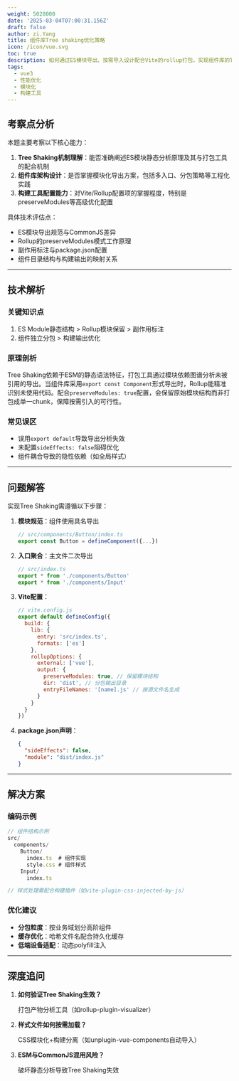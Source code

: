 ```yaml
---
weight: 5028000
date: '2025-03-04T07:00:31.156Z'
draft: false
author: zi.Yang
title: 组件库Tree shaking优化策略
icon: /icon/vue.svg
toc: true
description: 如何通过ES模块导出、按需导入设计配合Vite的rollup打包，实现组件库的Tree shaking效果？请给出按组件目录分包构建的具体配置示例。
tags:
  - vue3
  - 性能优化
  - 模块化
  - 构建工具
---
```


## 考察点分析

本题主要考察以下核心能力：

1. **Tree Shaking机制理解**：能否准确阐述ES模块静态分析原理及其与打包工具的配合机制
2. **组件库架构设计**：是否掌握模块化导出方案，包括多入口、分包策略等工程化实践
3. **构建工具配置能力**：对Vite/Rollup配置项的掌握程度，特别是preserveModules等高级优化配置

具体技术评估点：

- ES模块导出规范与CommonJS差异
- Rollup的preserveModules模式工作原理
- 副作用标注与package.json配置
- 组件目录结构与构建输出的映射关系

---

## 技术解析

### 关键知识点

1. ES Module静态结构 > Rollup模块保留 > 副作用标注
2. 组件独立分包 > 构建输出优化

### 原理剖析

Tree Shaking依赖于ESM的静态语法特征，打包工具通过模块依赖图谱分析未被引用的导出。当组件库采用`export const Component`形式导出时，Rollup能精准识别未使用代码。配合`preserveModules: true`配置，会保留原始模块结构而非打包成单一chunk，保障按需引入的可行性。

### 常见误区

- 误用`export default`导致导出分析失效
- 未配置`sideEffects: false`阻碍优化
- 组件耦合导致的隐性依赖（如全局样式）

---

## 问题解答

实现Tree Shaking需遵循以下步骤：

1. **模块规范**：组件使用具名导出

    ```javascript
    // src/components/Button/index.ts
    export const Button = defineComponent({...})
    ```

2. **入口聚合**：主文件二次导出

    ```javascript
    // src/index.ts
    export * from './components/Button'
    export * from './components/Input'
    ```

3. **Vite配置**：

    ```javascript
    // vite.config.js
    export default defineConfig({
      build: {
        lib: {
          entry: 'src/index.ts',
          formats: ['es']
        },
        rollupOptions: {
          external: ['vue'],
          output: {
            preserveModules: true, // 保留模块结构
            dir: 'dist', // 分包输出目录
            entryFileNames: '[name].js' // 按源文件名生成
          }
        }
      }
    })
    ```

4. **package.json声明**：

    ```json
    {
      "sideEffects": false,
      "module": "dist/index.js"
    }
    ```

---

## 解决方案

### 编码示例

```javascript
// 组件结构示例
src/
  components/
    Button/
      index.ts  # 组件实现
      style.css # 组件样式
    Input/
      index.ts

// 样式处理需配合构建插件（如vite-plugin-css-injected-by-js）
```

### 优化建议

- **分包粒度**：按业务域划分高阶组件
- **缓存优化**：哈希文件名配合持久化缓存
- **低端设备适配**：动态polyfill注入

---

## 深度追问

1. **如何验证Tree Shaking生效？**
  
    打包产物分析工具（如rollup-plugin-visualizer）

2. **样式文件如何按需加载？**

    CSS模块化+构建分离（如unplugin-vue-components自动导入）

3. **ESM与CommonJS混用风险？**

    破坏静态分析导致Tree Shaking失效
